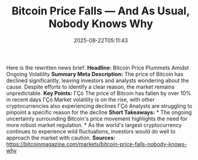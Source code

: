﻿---
title: "Bitcoin Price Falls — And As Usual, Nobody Knows Why"
date: "2025-08-22T05:11:43"
category: "Markets"
summary: ""
slug: "bitcoin price falls  and as usual nobody knows why"
source_urls:
  - "https://bitcoinmagazine.com/markets/bitcoin-price-falls-nobody-knows-why"
seo:
  title: "Bitcoin Price Falls — And As Usual, Nobody Knows Why | Hash n Hedge"
  description: ""
  keywords: ["news", "markets", "brief"]
---
Here is the rewritten news brief:  **Headline:** Bitcoin Price Plummets Amidst Ongoing Volatility  **Summary Meta Description:** The price of Bitcoin has declined significantly, leaving investors and analysts wondering about the cause. Despite efforts to identify a clear reason, the market remains unpredictable.  **Key Points:**  ΓÇó The price of Bitcoin has fallen by over 10% in recent days ΓÇó Market volatility is on the rise, with other cryptocurrencies also experiencing declines ΓÇó Analysts are struggling to pinpoint a specific reason for the decline  **Short Takeaways:**  * The ongoing uncertainty surrounding Bitcoin's price movement highlights the need for more robust market regulation. * As the world's largest cryptocurrency continues to experience wild fluctuations, investors would do well to approach the market with caution.  **Sources:** https://bitcoinmagazine.com/markets/bitcoin-price-falls-nobody-knows-why 
